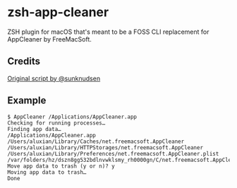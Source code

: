 # zsh-app-cleaner

ZSH plugin for macOS that's meant to be a FOSS CLI replacement for AppCleaner by FreeMacSoft.

## Credits

[Original script by @sunknudsen](https://github.com/sunknudsen/privacy-guides/tree/master/how-to-clean-uninstall-macos-apps-using-appcleaner-open-source-alternative)

## Example

```console
$ AppCleaner /Applications/AppCleaner.app 
Checking for running processes…
Finding app data…
/Applications/AppCleaner.app
/Users/aluxian/Library/Caches/net.freemacsoft.AppCleaner
/Users/aluxian/Library/HTTPStorages/net.freemacsoft.AppCleaner
/Users/aluxian/Library/Preferences/net.freemacsoft.AppCleaner.plist
/var/folders/hz/dszn8gg532bdlnvwklsmy_rh0000gn/C/net.freemacsoft.AppCleaner
Move app data to trash (y or n)? y
Moving app data to trash…
Done
```
